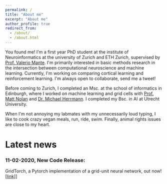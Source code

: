 ```yaml
---
permalink: /
title: "About me"
excerpt: "About me"
author_profile: true
redirect_from: 
  - /about/
  - /about.html
---
```


You found me! I'm a first year PhD student at the institute of Neuroinformatics at the university of Zurich and ETH Zurich, supervised by [Prof. Valerio Mante](https://www.ini.uzh.ch/en/institute/people?uname=valerio). I'm primarily interested in basic methods research in the intersection between computational neuroscience and machine learning. Currently, I'm working on comparing cortical learning and reinforcement learning. I'm always open to collaborate, send me a tweet!

Before coming to Zurich, I completed an Msc. at the school of informatics in Edinburgh, where I worked on machine learning and grid cells with [Prof. Matt Nolan](http://nolanlab.mvm.ed.ac.uk/) and [Dr. Michael Herrmann](https://www.research.ed.ac.uk/portal/en/persons/michael-herrmann(cf1b7c31-3a87-4812-bf0a-05cf49b0120e).html). I completed my Bsc. in AI at Utrecht University.

When I'm not annoying my labmates with my unnecessarily loud typing, I like to cook crazy vegan meals, run, ride, swim. Finally, animal rights issues are close to my heart. 


# Latest news
### 11-02-2020, New Code Release:
GridTorch, a Pytorch implementation of a grid-unit neural network, out now! [[link\]](./code/gridtorch)\]
